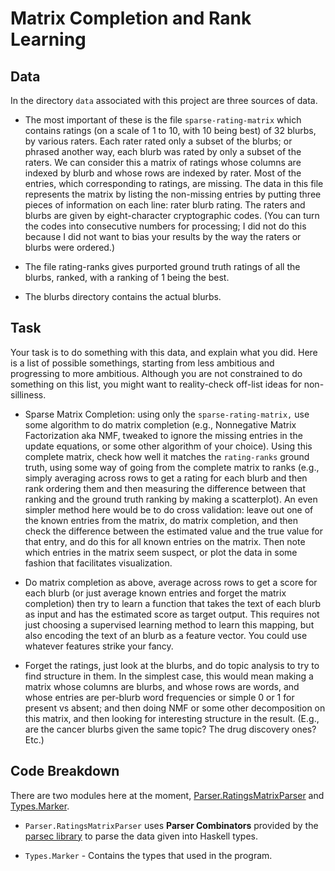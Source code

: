 # Matrix Completion and Rank Learning

## Data

In the directory `data` associated with this project are three sources of data.

- The most important of these is the file `sparse-rating-matrix` which contains
    ratings (on a scale of 1 to 10, with 10 being best) of 32 blurbs, by
    various raters. Each rater rated only a subset of the blurbs; or phrased
    another way, each blurb was rated by only a subset of the raters. We can
    consider this a matrix of ratings whose columns are indexed by blurb and
    whose rows are indexed by rater. Most of the entries, which corresponding
    to ratings, are missing. The data in this file represents the matrix by
    listing the non-missing entries by putting three pieces of information on
    each line: rater blurb rating. The raters and blurbs are given by
    eight-character cryptographic codes. (You can turn the codes into
    consecutive numbers for processing; I did not do this because I did not
    want to bias your results by the way the raters or blurbs were ordered.)

- The file rating-ranks gives purported ground truth ratings of all the blurbs,
    ranked, with a ranking of 1 being the best.

- The blurbs directory contains the actual blurbs.

## Task

Your task is to do something with this data, and explain what you did. Here is
a list of possible somethings, starting from less ambitious and progressing to
more ambitious. Although you are not constrained to do something on this list,
you might want to reality-check off-list ideas for non-silliness.

- Sparse Matrix Completion: using only the `sparse-rating-matrix,` use some
    algorithm to do matrix completion (e.g., Nonnegative Matrix Factorization
    aka NMF, tweaked to ignore the missing entries in the update equations, or
    some other algorithm of your choice). Using this complete matrix, check how
    well it matches the `rating-ranks` ground truth, using some way of going
    from the complete matrix to ranks (e.g., simply averaging across rows to
    get a rating for each blurb and then rank ordering them and then measuring
    the difference between that ranking and the ground truth ranking by making
    a scatterplot). An even simpler method here would be to do cross
    validation: leave out one of the known entries from the matrix, do matrix
    completion, and then check the difference between the estimated value and
    the true value for that entry, and do this for all known entries on the
    matrix. Then note which entries in the matrix seem suspect, or plot the
    data in some fashion that facilitates visualization.

- Do matrix completion as above, average across rows to get a score for each
    blurb (or just average known entries and forget the matrix completion) then
    try to learn a function that takes the text of each blurb as input and has
    the estimated score as target output. This requires not just choosing
    a supervised learning method to learn this mapping, but also encoding the
    text of an blurb as a feature vector. You could use whatever features
    strike your fancy.

- Forget the ratings, just look at the blurbs, and do topic analysis to try to
    find structure in them. In the simplest case, this would mean making
    a matrix whose columns are blurbs, and whose rows are words, and whose
    entries are per-blurb word frequencies or simple 0 or 1 for present vs
    absent; and then doing NMF or some other decomposition on this matrix, and
    then looking for interesting structure in the result. (E.g., are the cancer
    blurbs given the same topic? The drug discovery ones? Etc.)

## Code Breakdown
There are two modules here at the moment,
[Parser.RatingsMatrixParser](https://github.com/Jiggins/Machine-Learning-Assignment/blob/master/src/Parser/RatingsMatrixParser.hs)
and [Types.Marker](https://github.com/Jiggins/Machine-Learning-Assignment/tree/master/src/Types).

- `Parser.RatingsMatrixParser` uses **Parser Combinators** provided by the
    [parsec library](https://hackage.haskell.org/package/parsec) to parse the
    data given into Haskell types.

- `Types.Marker` - Contains the types that used in the program.
